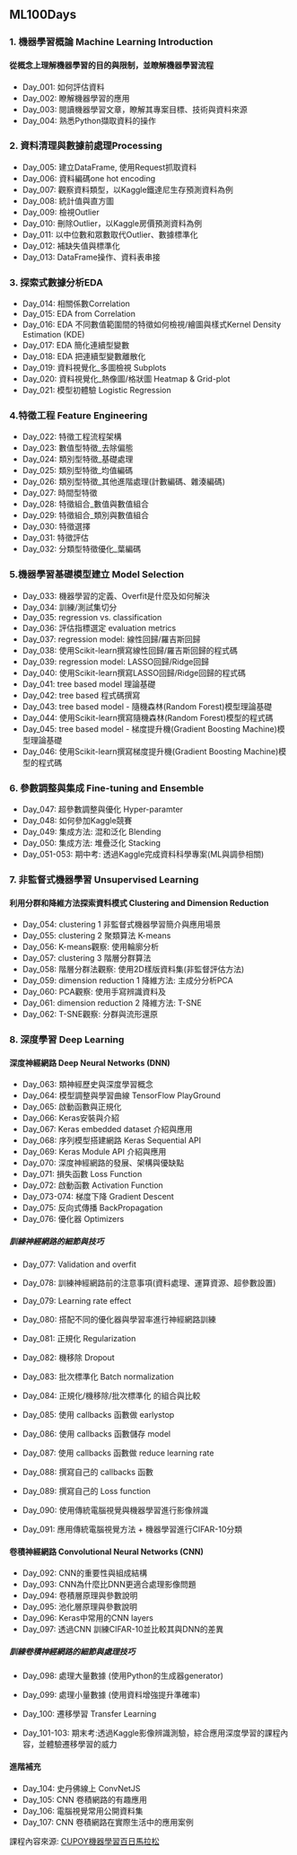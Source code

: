 ## ML100Days
### 1. 機器學習概論 Machine Learning Introduction
#### 從概念上理解機器學習的目的與限制，並瞭解機器學習流程
- Day_001: 如何評估資料
- Day_002: 瞭解機器學習的應用
- Day_003: 閱讀機器學習文章，瞭解其專案目標、技術與資料來源
- Day_004: 熟悉Python擷取資料的操作

### 2. 資料清理與數據前處理Processing
- Day_005: 建立DataFrame, 使用Request抓取資料
- Day_006: 資料編碼one hot encoding
- Day_007: 觀察資料類型，以Kaggle鐵達尼生存預測資料為例
- Day_008: 統計值與直方圖
- Day_009: 檢視Outlier
- Day_010: 刪除Outlier，以Kaggle房價預測資料為例
- Day_011: 以中位數和眾數取代Outlier、數據標準化
- Day_012: 補缺失值與標準化
- Day_013: DataFrame操作、資料表串接

### 3. 探索式數據分析EDA
- Day_014: 相關係數Correlation
- Day_015: EDA from Correlation
- Day_016: EDA 不同數值範圍間的特徵如何檢視/繪圖與樣式Kernel Density Estimation (KDE)
- Day_017: EDA 簡化連續型變數
- Day_018: EDA 把連續型變數離散化
- Day_019: 資料視覺化_多圖檢視 Subplots
- Day_020: 資料視覺化_熱像圖/格狀圖 Heatmap & Grid-plot
- Day_021: 模型初體驗 Logistic Regression

### 4.特徵工程 Feature Engineering
- Day_022: 特徵工程流程架構
- Day_023: 數值型特徵_去除偏態
- Day_024: 類別型特徵_基礎處理
- Day_025: 類別型特徵_均值編碼
- Day_026: 類別型特徵_其他進階處理(計數編碼、雜湊編碼)
- Day_027: 時間型特徵
- Day_028: 特徵組合_數值與數值組合
- Day_029: 特徵組合_類別與數值組合
- Day_030: 特徵選擇
- Day_031: 特徵評估
- Day_032: 分類型特徵優化_葉編碼

### 5.機器學習基礎模型建立 Model Selection
- Day_033: 機器學習的定義、Overfit是什麼及如何解決
- Day_034: 訓練/測試集切分
- Day_035: regression vs. classification
- Day_036: 評估指標選定 evaluation metrics
- Day_037: regression model: 線性回歸/羅吉斯回歸
- Day_038: 使用Scikit-learn撰寫線性回歸/羅吉斯回歸的程式碼
- Day_039: regression model: LASSO回歸/Ridge回歸
- Day_040: 使用Scikit-learn撰寫LASSO回歸/Ridge回歸的程式碼
- Day_041: tree based model 理論基礎
- Day_042: tree based 程式碼撰寫
- Day_043: tree based model - 隨機森林(Random Forest)模型理論基礎
- Day_044: 使用Scikit-learn撰寫隨機森林(Random Forest)模型的程式碼
- Day_045: tree based model - 梯度提升機(Gradient Boosting Machine)模型理論基礎
- Day_046: 使用Scikit-learn撰寫梯度提升機(Gradient Boosting Machine)模型的程式碼

### 6. 參數調整與集成 Fine-tuning and Ensemble
- Day_047: 超參數調整與優化 Hyper-paramter
- Day_048: 如何參加Kaggle競賽
- Day_049: 集成方法: 混和泛化 Blending
- Day_050: 集成方法: 堆疊泛化 Stacking
- Day_051-053: 期中考: 透過Kaggle完成資料科學專案(ML與調參相關)

### 7. 非監督式機器學習 Unsupervised Learning
#### 利用分群和降維方法探索資料模式 Clustering and Dimension Reduction
- Day_054: clustering 1 非監督式機器學習簡介與應用場景
- Day_055: clustering 2 聚類算法 K-means
- Day_056: K-means觀察: 使用輪廓分析
- Day_057: clustering 3 階層分群算法
- Day_058: 階層分群法觀察: 使用2D樣版資料集(非監督評估方法)
- Day_059: dimension reduction 1 降維方法: 主成分分析PCA
- Day_060: PCA觀察: 使用手寫辨識資料及
- Day_061: dimension reduction 2 降維方法: T-SNE
- Day_062: T-SNE觀察: 分群與流形還原

### 8. 深度學習 Deep Learning
#### 深度神經網路 Deep Neural Networks (DNN)
- Day_063: 類神經歷史與深度學習概念
- Day_064: 模型調整與學習曲線 TensorFlow PlayGround
- Day_065: 啟動函數與正規化
- Day_066: Keras安裝與介紹
- Day_067: Keras embedded dataset 介紹與應用
- Day_068: 序列模型搭建網路 Keras Sequential API
- Day_069: Keras Module API 介紹與應用
- Day_070: 深度神經網路的發展、架構與優缺點
- Day_071: 損失函數 Loss Function
- Day_072: 啟動函數 Activation Function
- Day_073-074: 梯度下降 Gradient Descent
- Day_075: 反向式傳播 BackPropagation
- Day_076: 優化器 Optimizers

##### 訓練神經網路的細節與技巧
- Day_077: Validation and overfit
- Day_078: 訓練神經網路前的注意事項(資料處理、運算資源、超參數設置)
- Day_079: Learning rate effect
- Day_080: 搭配不同的優化器與學習率進行神經網路訓練
- Day_081: 正規化 Regularization
- Day_082: 機移除 Dropout
- Day_083: 批次標準化 Batch normalization
- Day_084: 正規化/機移除/批次標準化 的組合與比較
- Day_085: 使用 callbacks 函數做 earlystop
- Day_086: 使用 callbacks 函數儲存 model
- Day_087: 使用 callbacks 函數做 reduce learning rate
- Day_088: 撰寫自己的 callbacks 函數
- Day_089: 撰寫自己的 Loss function

- Day_090: 使用傳統電腦視覺與機器學習進行影像辨識
- Day_091: 應用傳統電腦視覺方法 + 機器學習進行CIFAR-10分類

#### 卷積神經網路 Convolutional Neural Networks (CNN)
- Day_092: CNN的重要性與組成結構
- Day_093: CNN為什麼比DNN更適合處理影像問題
- Day_094: 卷積層原理與參數說明
- Day_095: 池化層原理與參數說明
- Day_096: Keras中常用的CNN layers
- Day_097: 透過CNN 訓練CIFAR-10並比較其與DNN的差異

##### 訓練卷積神經網路的細節與處理技巧
- Day_098: 處理大量數據 (使用Python的生成器generator)
- Day_099: 處理小量數據 (使用資料增強提升準確率)
- Day_100: 遷移學習 Transfer Learning

- Day_101-103: 期末考:透過Kaggle影像辨識測驗，綜合應用深度學習的課程內容，並體驗遷移學習的威力

#### 進階補充
- Day_104: 史丹佛線上 ConvNetJS
- Day_105: CNN 卷積網路的有趣應用
- Day_106: 電腦視覺常用公開資料集
- Day_107: CNN 卷積網路在實際生活中的應用案例


課程內容來源: [CUPOY機器學習百日馬拉松](https://www.accupass.com/event/2004230939451973735324)
